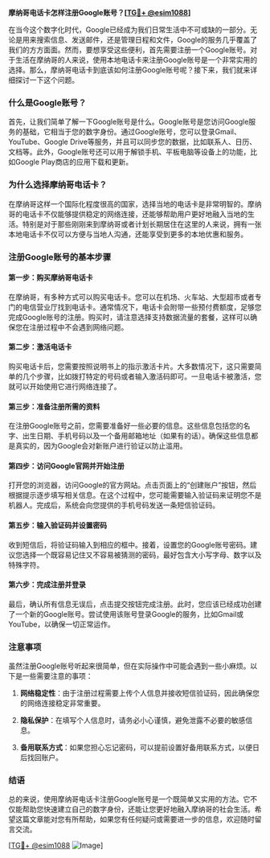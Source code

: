 **摩纳哥电话卡怎样注册Google账号？[[TG💪+ @esim1088](https://t.me/s/esim1088)]**

在当今这个数字化时代，Google已经成为我们日常生活中不可或缺的一部分。无论是用来搜索信息、发送邮件，还是管理日程和文件，Google的服务几乎覆盖了我们的方方面面。然而，要想享受这些便利，首先需要注册一个Google账号。对于生活在摩纳哥的人来说，使用本地电话卡来注册Google账号是一个非常实用的选择。那么，摩纳哥电话卡到底该如何注册Google账号呢？接下来，我们就来详细探讨一下这个问题。

### 什么是Google账号？

首先，让我们简单了解一下Google账号是什么。Google账号是您访问Google服务的基础，它相当于您的数字身份。通过Google账号，您可以登录Gmail、YouTube、Google Drive等服务，并且可以同步您的数据，比如联系人、日历、文档等。此外，Google账号还可以用于解锁手机、平板电脑等设备上的功能，比如Google Play商店的应用下载和更新。

### 为什么选择摩纳哥电话卡？

在摩纳哥这样一个国际化程度很高的国家，选择当地的电话卡是非常明智的。摩纳哥的电话卡不仅能够提供稳定的网络连接，还能够帮助用户更好地融入当地的生活。特别是对于那些刚刚来到摩纳哥或者计划长期居住在这里的人来说，拥有一张本地电话卡不仅可以方便与当地人沟通，还能享受到更多的本地优惠和服务。

### 注册Google账号的基本步骤

#### 第一步：购买摩纳哥电话卡

在摩纳哥，有多种方式可以购买电话卡。您可以在机场、火车站、大型超市或者专门的电信营业厅找到电话卡。通常情况下，电话卡会附带一些预付费额度，足够您完成Google账号的注册。购买时，请注意选择支持数据流量的套餐，这样可以确保您在注册过程中不会遇到网络问题。

#### 第二步：激活电话卡

购买电话卡后，您需要按照说明书上的指示激活卡片。大多数情况下，这只需要简单的几个步骤，比如拨打特定的号码或者输入激活码即可。一旦电话卡被激活，您就可以开始使用它进行网络连接了。

#### 第三步：准备注册所需的资料

在注册Google账号之前，您需要准备好一些必要的信息。这些信息包括您的名字、出生日期、手机号码以及一个备用邮箱地址（如果有的话）。确保这些信息都是真实的，因为Google会对新账户进行验证以防止滥用。

#### 第四步：访问Google官网并开始注册

打开您的浏览器，访问Google的官方网站。点击页面上的“创建账户”按钮，然后根据提示逐步填写相关信息。在这个过程中，您可能需要输入验证码来证明您不是机器人。完成后，系统会向您提供的手机号码发送一条短信验证码。

#### 第五步：输入验证码并设置密码

收到短信后，将验证码输入到相应的框中。接着，设置您的Google账号密码。建议您选择一个既容易记住又不容易被猜测的密码，最好包含大小写字母、数字以及特殊字符。

#### 第六步：完成注册并登录

最后，确认所有信息无误后，点击提交按钮完成注册。此时，您应该已经成功创建了一个新的Google账号。尝试使用该账号登录Google的服务，比如Gmail或YouTube，以确保一切正常运作。

### 注意事项

虽然注册Google账号听起来很简单，但在实际操作中可能会遇到一些小麻烦。以下是一些需要注意的事项：

1. **网络稳定性**：由于注册过程需要上传个人信息并接收短信验证码，因此确保您的网络连接稳定非常重要。
   
2. **隐私保护**：在填写个人信息时，请务必小心谨慎，避免泄露不必要的敏感信息。

3. **备用联系方式**：如果您担心忘记密码，可以提前设置好备用联系方式，以便日后找回账户。

### 结语

总的来说，使用摩纳哥电话卡注册Google账号是一个既简单又实用的方法。它不仅能帮助您快速建立自己的数字身份，还能让您更好地融入摩纳哥的社会生活。希望这篇文章能对您有所帮助，如果您有任何疑问或需要进一步的信息，欢迎随时留言交流。

[[TG💪+ @esim1088](https://t.me/s/esim1088) ![Image](https://i.postimg.cc/4NQfJmqS/Snipaste-2025-05-13-00-14-12.png)]
